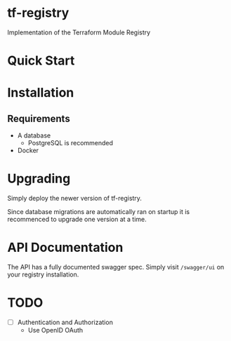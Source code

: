 # tf-registry
Implementation of the Terraform Module Registry

# Quick Start



# Installation

## Requirements

* A database
    * PostgreSQL is recommended
* Docker


# Upgrading

Simply deploy the newer version of tf-registry. 

Since database migrations are automatically ran on startup it is recommenced
to upgrade one version at a time.


# API Documentation

The API has a fully documented swagger spec. Simply visit `/swagger/ui` on your registry installation.

# TODO

- [ ] Authentication and Authorization
    * Use OpenID OAuth 